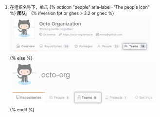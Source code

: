 1. 在组织名称下，单击
{% octicon "people" aria-label="The people icon" %} **团队**。
  {% ifversion fpt or ghes > 3.2 or ghec %}
  ![组织页面上的团队选项卡](/assets/images/help/organizations/organization-teams-tab-with-overview.png)
  {% else %}
  ![组织页面上的团队选项卡](/assets/images/help/organizations/organization-teams-tab.png)
  {% endif %}

